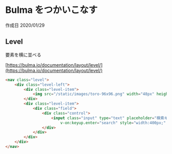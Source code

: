 # Bulma をつかいこなす

作成日 2020/01/29

## Level

要素を横に並べる

[https://bulma.io/documentation/layout/level/](https://bulma.io/documentation/layout/level/)

```html
<nav class="level">
    <div class="level-left">
        <div class="level-item">
            <img src="/static/images/toro-96x96.png" width="48px" heigh="48px" alt="toro" />
        </div>
        <div class="level-item">
            <div class="field">
                <div class="control">
                    <input class="input" type="text" placeholder="検索キーワード" v-model="keyword"
                        v-on:keyup.enter="search" style="width:400px;" />
                </div>
            </div>
        </div>
    </div>
</nav>
```
